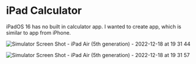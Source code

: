 # iPad Calculator
iPadOS 16 has no built in calculator app. I wanted to create app, which is similar to app from iPhone.


![Simulator Screen Shot - iPad Air (5th generation) - 2022-12-18 at 19 31 44](https://user-images.githubusercontent.com/93905587/208313552-d78ebd89-e99b-475d-9291-d9e4a5528828.png)

![Simulator Screen Shot - iPad Air (5th generation) - 2022-12-18 at 19 31 57](https://user-images.githubusercontent.com/93905587/208313555-981643bc-aeb1-482b-8523-5582857a82f0.png)
